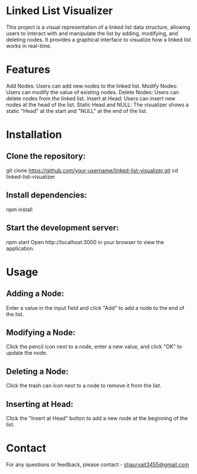 # Linked List Visualizer
This project is a visual representation of a linked list data structure, allowing users to interact with and manipulate the list by adding, modifying, and deleting nodes. It provides a graphical interface to visualize how a linked list works in real-time.

# Features
Add Nodes: Users can add new nodes to the linked list.
Modify Nodes: Users can modify the value of existing nodes.
Delete Nodes: Users can delete nodes from the linked list.
Insert at Head: Users can insert new nodes at the head of the list.
Static Head and NULL: The visualizer shows a static "Head" at the start and "NULL" at the end of the list.


# Installation

## Clone the repository:
git clone https://github.com/your-username/linked-list-visualizer.git
cd linked-list-visualizer

## Install dependencies:
npm install

## Start the development server:
npm start
Open http://localhost:3000 in your browser to view the application.

# Usage

## Adding a Node:
Enter a value in the input field and click "Add" to add a node to the end of the list.

## Modifying a Node:
Click the pencil icon next to a node, enter a new value, and click "OK" to update the node.

## Deleting a Node:
Click the trash can icon next to a node to remove it from the list.

## Inserting at Head:
Click the "Insert at Head" button to add a new node at the beginning of the list.

# Contact
For any questions or feedback, please contact - shauryajt3455@gmail.com